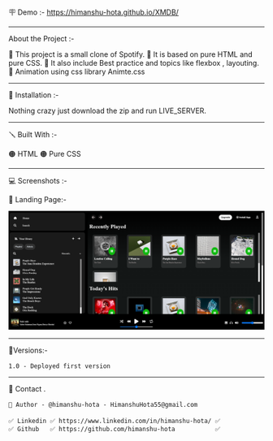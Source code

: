 🪧 Demo :- https://himanshu-hota.github.io/XMDB/ 

------------------------------------------------------------------------------------------------------------------------------------------------------

About the Project :- 
  
  🔴 This project is a small clone of Spotify.
  🔴 It is based on pure HTML and pure CSS.
  🔴 It also include Best practice and topics like flexbox , layouting.
  🔴 Animation using css library Animte.css
  
 
------------------------------------------------------------------------------------------------------------------------------------------------------

📐 Installation :-
  
  Nothing crazy just download the zip and run LIVE_SERVER.

------------------------------------------------------------------------------------------------------------------------------------------------------

🪛 Built With :-

  🟠 HTML
  🟠 Pure CSS


------------------------------------------------------------------------------------------------------------------------------------------------------

💻 Screenshots :-  
  
   🔴 Landing Page:-
   
   ![image](https://raw.githubusercontent.com/himanshu-hota/codetank/spotify/Spotify/Landing%20page.png)


  ------------------------------------------------------------------------------------------------------------------------------------------------------
  
  🚦Versions:-
  
    1.0 - Deployed first version
    
  ------------------------------------------------------------------------------------------------------------------------------------------------------
  
 🙎 Contact .

    🔗 Author - @himanshu-hota - HimanshuHota55@gmail.com

    ✅ Linkedin ✅ https://www.linkedin.com/in/himanshu-hota/ ✅
    ✅ Github   ✅ https://github.com/himanshu-hota           ✅

